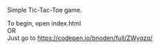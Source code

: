 Simple Tic-Tac-Toe game.  
  
To begin, open index.html  
OR  
Just go to https://codepen.io/bnoden/full/ZWyqzq/  